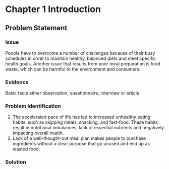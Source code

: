 # Chapter 1 Introduction

## Problem Statement

### Issue
People have to overcome a number of challenges because of their busy schedules in order to maintain healthy, balanced diets and meet specific health goals. Another issue that results from poor meal preparation is food waste, which can be harmful to the environment and consumers.

### Evidence
Basic facts either observation, questionnaire, interview or article. 

### Problem Identification
1. The accelerated pace of life has led to increased unhealthy eating habits, such as skipping meals, snacking, and fast-food. These habits result in nutritional imbalances, lack of essential nutrients and 
   negatively impacting overall health.
2. Lack of a well-thought-out meal plan makes people to purchase ingredients without a clear purpose that go unused and end up as wasted food.

### Solution 

